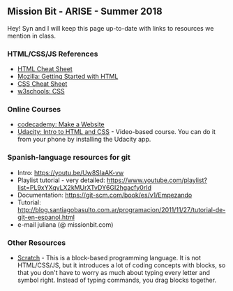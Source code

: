 ## Mission Bit - ARISE - Summer 2018

Hey! Syn and I will keep this page up-to-date with links to resources we mention in class.

### HTML/CSS/JS References
- [HTML Cheat Sheet](https://hostingfacts.com/html-cheat-sheet/)
- [Mozilla: Getting Started with HTML](https://developer.mozilla.org/en-US/docs/Learn/HTML/Introduction_to_HTML/Getting_started)
- [CSS Cheat Sheet](https://www.toptal.com/css/css-cheat-sheet)
- [w3schools: CSS](https://www.w3schools.com/html/html_css.asp)

### Online Courses
- [codecademy: Make a Website](https://www.codecademy.com/learn/make-a-website)
- [Udacity: Intro to HTML and CSS](https://www.udacity.com/course/intro-to-html-and-css--ud001) - Video-based course. You can do it from your phone by installing the Udacity app.

### Spanish-language resources for git
- Intro: https://youtu.be/Uw8SIaAK-vw 
- Playlist tutorial - very detailed: https://www.youtube.com/playlist?list=PL9xYXqvLX2kMUrXTvDY6GI2hgacfy0rId 
- Documentation: https://git-scm.com/book/es/v1/Empezando 
- Tutorial: http://blog.santiagobasulto.com.ar/programacion/2011/11/27/tutorial-de-git-en-espanol.html 
- e-mail juliana (@ missionbit.com)

### Other Resources
- [Scratch](https://scratch.mit.edu/) - This is a block-based programming language. It is not HTML/CSS/JS, but it introduces a lot of coding concepts with blocks, so that you don't have to worry as much about typing every letter and symbol right. Instead of typing commands, you drag blocks together.
